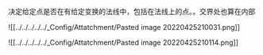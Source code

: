 决定给定点是否在有给定变换的法线中，包括在法线上的点。。交界处也算在内部


![[../../../../../_Config/Attatchment/Pasted image 20220425210031.png]]


![[../../../../../_Config/Attatchment/Pasted image 20220425210114.png]]